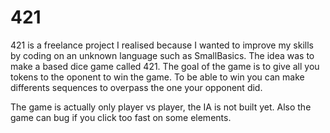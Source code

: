 # 421
421 is a freelance project I realised because I wanted to improve my skills by coding on an unknown language such as SmallBasics.
The idea was to make a based dice game called 421.
The goal of the game is to give all you tokens to the oponent to win the game.
To be able to win you can make differents sequences to overpass the one your opponent did.

The game is actually only player vs player, the IA is not built yet. Also the game can bug if you click too fast on some elements.
